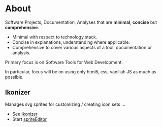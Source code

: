 # About

Software Projects, Documentation, Analyses that are **minimal**, **concise** but **comprehensive**.
- Minimal with respect to technology stack.
- Concise in explanations, understanding where applicable.
- Comprehensive to cover various aspects of a tool, documentation or analysis.

Primary focus is on Software Tools for Web Development.

In particular, focus will be on using only html5, css, vanillah JS as much as possible.


## Ikonizer

Manages svg sprites for customizing / creating icon sets ...

- See [Ikonizer](https://bitwiseviews.github.io/ikonizer)
- Start [spriteEditor](https://bitwiseviews.github.io/ikonizer/spriteEditor.html)


<!-- ## WebRTC -->


<!---

# About

Software, Document, Analyze Projects with bare essentials.

[Independent Client](https://bitwiseviews.github.io/webrtc-js-app/localClient/room.html) for testing purposes.

You can use the [editor on GitHub](https://github.com/bitwiseviews/bitwiseviews/edit/gh-pages/index.md) to maintain and preview the content for your website in Markdown files.

Whenever you commit to this repository, GitHub Pages will run [Jekyll](https://jekyllrb.com/) to rebuild the pages in your site, from the content in your Markdown files.

### Markdown

Markdown is a lightweight and easy-to-use syntax for styling your writing. It includes conventions for

```markdown
Syntax highlighted code block

# Header 1
## Header 2
### Header 3

- Bulleted
- List

1. Numbered
2. List

**Bold** and _Italic_ and `Code` text

[Link](url) and ![Image](src)
```

For more details see [GitHub Flavored Markdown](https://guides.github.com/features/mastering-markdown/).

### Jekyll Themes

Your Pages site will use the layout and styles from the Jekyll theme you have selected in your [repository settings](https://github.com/bitwiseviews/bitwiseviews/settings). The name of this theme is saved in the Jekyll `_config.yml` configuration file.

### Support or Contact

Having trouble with Pages? Check out our [documentation](https://docs.github.com/categories/github-pages-basics/) or [contact support](https://github.com/contact) and we’ll help you sort it out.
-->
